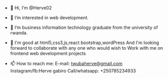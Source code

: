 - 👋 Hi, I’m @Herve02
- 👀 I’m interested in web development.
- 🌱 I’m business information technology  graduate from the university of rwanda.
- 💞️ I'm good at html5,css3,js,react bootstrap,wordPress And I'm looking forward to collaborate with any one who would wish to Work with me on frontend web development projects 

- 📫 How to reach me: E-mail: twubaherve@gmail.com
             Instagram/fb:Herve gabiro
             Call/whatsapp: +250785234933
              

<!---
Herve02/Herve02 is a ✨ special ✨ repository because its `README.md` (this file) appears on your GitHub profile.
You can click the Preview link to take a look at your changes.
--->
